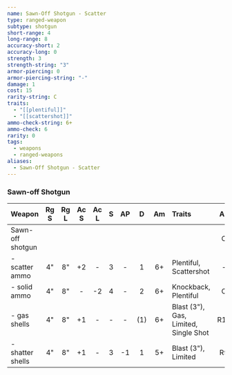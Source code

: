 ```yaml
---
name: Sawn-Off Shotgun - Scatter
type: ranged-weapon
subtype: shotgun
short-range: 4
long-range: 8
accuracy-short: 2
accuracy-long: 0
strength: 3
strength-string: "3"
armor-piercing: 0
armor-piercing-string: "-"
damage: 1
cost: 15
rarity-string: C
traits:
  - "[[plentiful]]"
  - "[[scattershot]]"
ammo-check-string: 6+
ammo-check: 6
rarity: 0
tags:
  - weapons
  - ranged-weapons
aliases:
  - Sawn-Off Shotgun - Scatter
---
```



### Sawn-off Shotgun

| Weapon           | Rg S | Rg L | Ac S | Ac L |  S  | AP  |  D  | Am  | Traits                                                                                                                                                                                                                                          | AL  | Cost |
| :--------------- | :--: | :--: | :--: | :--: | :-: | :-: | :-: | :-: | :---------------------------------------------------------------------------------------------------------------------------------------------------------------------------------------------------------------------------------------------- | :-: | :--: |
| Sawn-off shotgun |      |      |      |      |     |     |     |     |                                                                                                                                                                                                                                                 |  C  |  15  |
| - scatter ammo   |  4"  |  8"  |  +2  |  -   |  3  |  -  |  1  | 6+  | <Tooltip type="traits" content="plentiful">Plentiful</Tooltip>, <Tooltip type="traits" content="scattershot">Scattershot</Tooltip>                                                                                                              |  -  |  +0  |
| - solid ammo     |  4"  |  8"  |  -   |  -2  |  4  |  -  |  2  | 6+  | <Tooltip type="traits" content="knockback">Knockback</Tooltip>, <Tooltip type="traits" content="plentiful">Plentiful</Tooltip>                                                                                                                  |  C  |  +5  |
| - gas shells     |  4"  |  8"  |  +1  |  -   |  -  |  -  | (1) | 6+  | <Tooltip type="traits" content="blast">Blast (3")</Tooltip>, <Tooltip type="traits" content="gas">Gas</Tooltip>, <Tooltip type="traits" content="limited">Limited</Tooltip>, <Tooltip type="traits" content="single-shot">Single Shot</Tooltip> | R11 | +25  |
| - shatter shells |  4"  |  8"  |  +1  |  -   |  3  | -1  |  1  | 5+  | <Tooltip type="traits" content="blast">Blast (3")</Tooltip>, <Tooltip type="traits" content="limited">Limited</Tooltip>                                                                                                                         | R9  | +15  |

